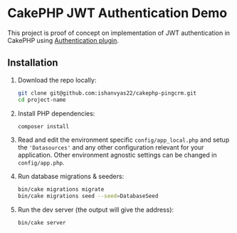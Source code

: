 # CakePHP JWT Authentication Demo

This project is proof of concept on implementation of JWT authentication in CakePHP using [Authentication plugin](https://book.cakephp.org/authentication/2/en/index.html).

## Installation

1. Download the repo locally:
    ```sh
    git clone git@github.com:ishanvyas22/cakephp-pingcrm.git
    cd project-name
    ```

2. Install PHP dependencies:
    ```sh
    composer install
    ```

3. Read and edit the environment specific `config/app_local.php` and setup the `'Datasources'` and any other configuration relevant for your application. Other environment agnostic settings can be changed in `config/app.php`.

4. Run database migrations & seeders:
    ```sh
    bin/cake migrations migrate
    bin/cake migrations seed --seed=DatabaseSeed
    ```

5. Run the dev server (the output will give the address):
    ```sh
    bin/cake server
    ```
